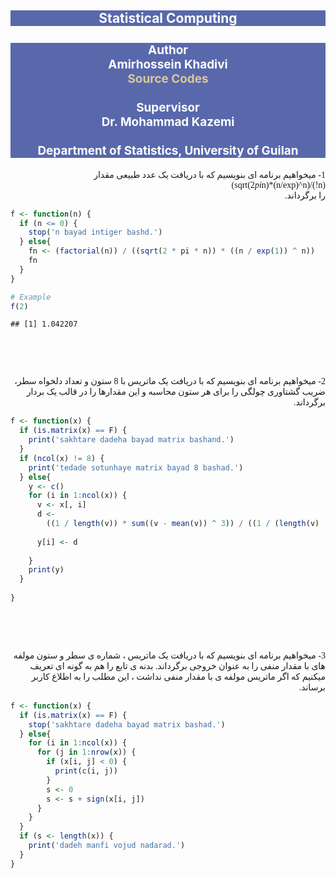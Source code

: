 
<html>

<style>
p   {align-text: center; font-family: "XB Niloofar"}
</style>

<body>

</body>

</html>

<html>

<body>

<style>
h2    {background-color:#001A80A6 ; text-align: center ; color:white}
h3    {background-color:#001A80A6 ; text-align: center ; color : white ; font-size:135%}
p     {direction: rtl; font-family: "XB Niloofar"}
</style>

<h2 style={font-family: "XB Niloofar">
Statistical Computing
</h2>

<style>
a:link {
  color: #dcc896;
  background-color: transparent;
  text-decoration: none;
}

a:visited {
  color: #dcc896;
  background-color: transparent;
  text-decoration: none;
}

a:hover {
  color:black ;
  background-color: transparent;
  text-decoration: underline;
}

a:active {
  color: #dcc896;
  background-color: transparent;
  text-decoration: underline;
}
</style>

<h3 style={font-family: "XB Niloofar">
Author <br>
Amirhossein Khadivi <br>
<a href='https://github.com/amirhossein-khadivi/SC/tree/master/1'title='GitHub'>Source Codes</a>
<br><br>
Supervisor <br>
Dr. Mohammad Kazemi <br> <br>
Department of Statistics, University of Guilan
<br>
</h3>

<p>

1- میخواهیم برنامه ای بنویسیم که با دریافت یک عدد طبیعی مقدار <br>
(n\!)/(sqrt(2*pi*n)\*(n/exp)^n) <br> را برگرداند.

``` r
f <- function(n) {
  if (n <= 0) {
    stop('n bayad intiger bashd.')
  } else{
    fn <- (factorial(n)) / ((sqrt(2 * pi * n)) * ((n / exp(1)) ^ n))
    fn
  }
}

# Example
f(2)
```

    ## [1] 1.042207

<br> <br> <br>

2- میخواهیم برنامه ای بنویسیم که با دریافت یک ماتریس با 8 ستون و تعداد
دلخواه سطر، ضریب گشتاوری چولگی را برای هر ستون محاسبه و این مقدارها را
در قالب یک بردار برگرداند.

``` r
f <- function(x) {
  if (is.matrix(x) == F) {
    print('sakhtare dadeha bayad matrix bashand.')
  }
  if (ncol(x) != 8) {
    print('tedade sotunhaye matrix bayad 8 bashad.')
  } else{
    y <- c()
    for (i in 1:ncol(x)) {
      v <- x[, i]
      d <-
        ((1 / length(v)) * sum((v - mean(v)) ^ 3)) / ((1 / (length(v) - 1)) * sum((v - mean(v)) ^
                                                                                    2)) ^ (3 / 2)
      y[i] <- d
      
    }
    print(y)
  }
  
}
```

<br> <br> <br>

3- میخواهیم برنامه ای بنویسیم که با دریافت یک ماتریس ، شماره ی سطر و
ستون مولفه های با مقدار منفی را به عنوان خروجی برگرداند. بدنه ی تابع
را هم به گونه ای تعریف میکنیم که اگر ماتریس مولفه ی با مقدار منفی نداشت
، این مطلب را به اطلاع کاربر برساند.

``` r
f <- function(x) {
  if (is.matrix(x) == F) {
    stop('sakhtare dadeha bayad matrix bashad.')
  } else{
    for (i in 1:ncol(x)) {
      for (j in 1:nrow(x)) {
        if (x[i, j] < 0) {
          print(c(i, j))
        }
        s <- 0
        s <- s + sign(x[i, j])
      }
    }
  }
  if (s <- length(x)) {
    print('dadeh manfi vojud nadarad.')
  }
}
```

<br> <br>

</p>

</body>

</html>
